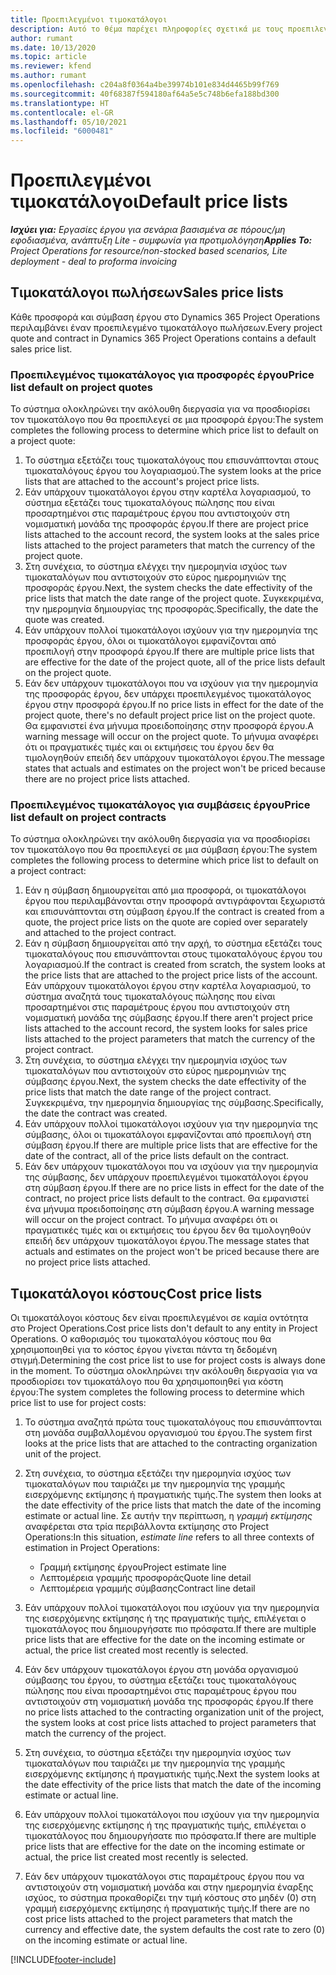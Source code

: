 ```yaml
---
title: Προεπιλεγμένοι τιμοκατάλογοι
description: Αυτό το θέμα παρέχει πληροφορίες σχετικά με τους προεπιλεγμένους τιμοκαταλόγους πώλησης και κόστους στο Project Operations.
author: rumant
ms.date: 10/13/2020
ms.topic: article
ms.reviewer: kfend
ms.author: rumant
ms.openlocfilehash: c204a8f0364a4be39974b101e834d4465b99f769
ms.sourcegitcommit: 40f68387f594180af64a5e5c748b6efa188bd300
ms.translationtype: HT
ms.contentlocale: el-GR
ms.lasthandoff: 05/10/2021
ms.locfileid: "6000481"
---
```

# <a name="default-price-lists"></a><span data-ttu-id="04446-103">Προεπιλεγμένοι τιμοκατάλογοι</span><span class="sxs-lookup"><span data-stu-id="04446-103">Default price lists</span></span>

<span data-ttu-id="04446-104">_**Ισχύει για:** Εργασίες έργου για σενάρια βασισμένα σε πόρους/μη εφοδιασμένα, ανάπτυξη Lite - συμφωνία για προτιμολόγηση_</span><span class="sxs-lookup"><span data-stu-id="04446-104">_**Applies To:** Project Operations for resource/non-stocked based scenarios, Lite deployment - deal to proforma invoicing_</span></span>

## <a name="sales-price-lists"></a><span data-ttu-id="04446-105">Τιμοκατάλογοι πωλήσεων</span><span class="sxs-lookup"><span data-stu-id="04446-105">Sales price lists</span></span>

<span data-ttu-id="04446-106">Κάθε προσφορά και σύμβαση έργου στο Dynamics 365 Project Operations περιλαμβάνει έναν προεπιλεγμένο τιμοκατάλογο πωλήσεων.</span><span class="sxs-lookup"><span data-stu-id="04446-106">Every project quote and contract in Dynamics 365 Project Operations contains a default sales price list.</span></span> 

### <a name="price-list-default-on-project-quotes"></a><span data-ttu-id="04446-107">Προεπιλεγμένος τιμοκατάλογος για προσφορές έργου</span><span class="sxs-lookup"><span data-stu-id="04446-107">Price list default on project quotes</span></span>
<span data-ttu-id="04446-108">Το σύστημα ολοκληρώνει την ακόλουθη διεργασία για να προσδιορίσει τον τιμοκατάλογο που θα προεπιλεγεί σε μια προσφορά έργου:</span><span class="sxs-lookup"><span data-stu-id="04446-108">The system completes the following process to determine which price list to default on a project quote:</span></span>

1. <span data-ttu-id="04446-109">Το σύστημα εξετάζει τους τιμοκαταλόγους που επισυνάπτονται στους τιμοκαταλόγους έργου του λογαριασμού.</span><span class="sxs-lookup"><span data-stu-id="04446-109">The system looks at the price lists that are attached to the account's project price lists.</span></span> 
2. <span data-ttu-id="04446-110">Εάν υπάρχουν τιμοκατάλογοι έργου στην καρτέλα λογαριασμού, το σύστημα εξετάζει τους τιμοκαταλόγους πώλησης που είναι προσαρτημένοι στις παραμέτρους έργου που αντιστοιχούν στη νομισματική μονάδα της προσφοράς έργου.</span><span class="sxs-lookup"><span data-stu-id="04446-110">If there are project price lists attached to the account record, the system looks at the sales price lists attached to the project parameters that match the currency of the project quote.</span></span>
3. <span data-ttu-id="04446-111">Στη συνέχεια, το σύστημα ελέγχει την ημερομηνία ισχύος των τιμοκαταλόγων που αντιστοιχούν στο εύρος ημερομηνιών της προσφοράς έργου.</span><span class="sxs-lookup"><span data-stu-id="04446-111">Next, the system checks the date effectivity of the price lists that match the date range of the project quote.</span></span> <span data-ttu-id="04446-112">Συγκεκριμένα, την ημερομηνία δημιουργίας της προσφοράς.</span><span class="sxs-lookup"><span data-stu-id="04446-112">Specifically, the date the quote was created.</span></span>
4. <span data-ttu-id="04446-113">Εάν υπάρχουν πολλοί τιμοκατάλογοι ισχύουν για την ημερομηνία της προσφοράς έργου, όλοι οι τιμοκατάλογοι εμφανίζονται από προεπιλογή στην προσφορά έργου.</span><span class="sxs-lookup"><span data-stu-id="04446-113">If there are multiple price lists that are effective for the date of the project quote, all of the price lists default on the project quote.</span></span>
5. <span data-ttu-id="04446-114">Εάν δεν υπάρχουν τιμοκατάλογοι που να ισχύουν για την ημερομηνία της προσφοράς έργου, δεν υπάρχει προεπιλεγμένος τιμοκατάλογος έργου στην προσφορά έργου.</span><span class="sxs-lookup"><span data-stu-id="04446-114">If no price lists in effect for the date of the project quote, there's no default project price list on the project quote.</span></span> <span data-ttu-id="04446-115">Θα εμφανιστεί ένα μήνυμα προειδοποίησης στην προσφορά έργου.</span><span class="sxs-lookup"><span data-stu-id="04446-115">A warning message will occur on the project quote.</span></span> <span data-ttu-id="04446-116">Το μήνυμα αναφέρει ότι οι πραγματικές τιμές και οι εκτιμήσεις του έργου δεν θα τιμολογηθούν επειδή δεν υπάρχουν τιμοκατάλογοι έργου.</span><span class="sxs-lookup"><span data-stu-id="04446-116">The message states that actuals and estimates on the project won't be priced because there are no project price lists attached.</span></span>

### <a name="price-list-default-on-project-contracts"></a><span data-ttu-id="04446-117">Προεπιλεγμένος τιμοκατάλογος για συμβάσεις έργου</span><span class="sxs-lookup"><span data-stu-id="04446-117">Price list default on project contracts</span></span> 
<span data-ttu-id="04446-118">Το σύστημα ολοκληρώνει την ακόλουθη διεργασία για να προσδιορίσει τον τιμοκατάλογο που θα προεπιλεγεί σε μια σύμβαση έργου:</span><span class="sxs-lookup"><span data-stu-id="04446-118">The system completes the following process to determine which price list to default on a project contract:</span></span>

1. <span data-ttu-id="04446-119">Εάν η σύμβαση δημιουργείται από μια προσφορά, οι τιμοκατάλογοι έργου που περιλαμβάνονται στην προσφορά αντιγράφονται ξεχωριστά και επισυνάπτονται στη σύμβαση έργου.</span><span class="sxs-lookup"><span data-stu-id="04446-119">If the contract is created from a quote, the project price lists on the quote are copied over separately and attached to the project contract.</span></span>
2. <span data-ttu-id="04446-120">Εάν η σύμβαση δημιουργείται από την αρχή, το σύστημα εξετάζει τους τιμοκαταλόγους που επισυνάπτονται στους τιμοκαταλόγους έργου του λογαριασμού.</span><span class="sxs-lookup"><span data-stu-id="04446-120">If the contract is created from scratch, the system looks at the price lists that are attached to the project price lists of the account.</span></span> <span data-ttu-id="04446-121">Εάν υπάρχουν τιμοκατάλογοι έργου στην καρτέλα λογαριασμού, το σύστημα αναζητά τους τιμοκαταλόγους πώλησης που είναι προσαρτημένοι στις παραμέτρους έργου που αντιστοιχούν στη νομισματική μονάδα της σύμβασης έργου.</span><span class="sxs-lookup"><span data-stu-id="04446-121">If there aren't project price lists attached to the account record, the system looks for sales price lists attached to the project parameters that match the currency of the project contract.</span></span>
4. <span data-ttu-id="04446-122">Στη συνέχεια, το σύστημα ελέγχει την ημερομηνία ισχύος των τιμοκαταλόγων που αντιστοιχούν στο εύρος ημερομηνιών της σύμβασης έργου.</span><span class="sxs-lookup"><span data-stu-id="04446-122">Next, the system checks the date effectivity of the price lists that match the date range of the project contract.</span></span> <span data-ttu-id="04446-123">Συγκεκριμένα, την ημερομηνία δημιουργίας της σύμβασης.</span><span class="sxs-lookup"><span data-stu-id="04446-123">Specifically, the date the contract was created.</span></span>
5. <span data-ttu-id="04446-124">Εάν υπάρχουν πολλοί τιμοκατάλογοι ισχύουν για την ημερομηνία της σύμβασης, όλοι οι τιμοκατάλογοι εμφανίζονται από προεπιλογή στη σύμβαση έργου.</span><span class="sxs-lookup"><span data-stu-id="04446-124">If there are multiple price lists that are effective for the date of the contract, all of the price lists default on the contract.</span></span>
6. <span data-ttu-id="04446-125">Εάν δεν υπάρχουν τιμοκατάλογοι που να ισχύουν για την ημερομηνία της σύμβασης, δεν υπάρχουν προεπιλεγμένοι τιμοκατάλογοι έργου στη σύμβαση έργου.</span><span class="sxs-lookup"><span data-stu-id="04446-125">If there are no price lists in effect for the date of the contract, no project price lists default to the contract.</span></span> <span data-ttu-id="04446-126">Θα εμφανιστεί ένα μήνυμα προειδοποίησης στη σύμβαση έργου.</span><span class="sxs-lookup"><span data-stu-id="04446-126">A warning message will occur on the project contract.</span></span> <span data-ttu-id="04446-127">Το μήνυμα αναφέρει ότι οι πραγματικές τιμές και οι εκτιμήσεις του έργου δεν θα τιμολογηθούν επειδή δεν υπάρχουν τιμοκατάλογοι έργου.</span><span class="sxs-lookup"><span data-stu-id="04446-127">The message states that actuals and estimates on the project won't be priced because there are no project price lists attached.</span></span>

## <a name="cost-price-lists"></a><span data-ttu-id="04446-128">Τιμοκατάλογοι κόστους</span><span class="sxs-lookup"><span data-stu-id="04446-128">Cost price lists</span></span>

<span data-ttu-id="04446-129">Οι τιμοκατάλογοι κόστους δεν είναι προεπιλεγμένοι σε καμία οντότητα στο Project Operations.</span><span class="sxs-lookup"><span data-stu-id="04446-129">Cost price lists don't default to any entity in Project Operations.</span></span> <span data-ttu-id="04446-130">Ο καθορισμός του τιμοκαταλόγου κόστους που θα χρησιμοποιηθεί για το κόστος έργου γίνεται πάντα τη δεδομένη στιγμή.</span><span class="sxs-lookup"><span data-stu-id="04446-130">Determining the cost price list to use for project costs is always done in the moment.</span></span> <span data-ttu-id="04446-131">Το σύστημα ολοκληρώνει την ακόλουθη διεργασία για να προσδιορίσει τον τιμοκατάλογο που θα χρησιμοποιηθεί για κόστη έργου:</span><span class="sxs-lookup"><span data-stu-id="04446-131">The system completes the following process to determine which price list to use for project costs:</span></span>

1. <span data-ttu-id="04446-132">Το σύστημα αναζητά πρώτα τους τιμοκαταλόγους που επισυνάπτονται στη μονάδα συμβαλλομένου οργανισμού του έργου.</span><span class="sxs-lookup"><span data-stu-id="04446-132">The system first looks at the price lists that are attached to the contracting organization unit of the project.</span></span>
2. <span data-ttu-id="04446-133">Στη συνέχεια, το σύστημα εξετάζει την ημερομηνία ισχύος των τιμοκαταλόγων που ταιριάζει με την ημερομηνία της γραμμής εισερχόμενης εκτίμησης ή πραγματικής τιμής.</span><span class="sxs-lookup"><span data-stu-id="04446-133">The system then looks at the date effectivity of the price lists that match the date of the incoming estimate or actual line.</span></span> <span data-ttu-id="04446-134">Σε αυτήν την περίπτωση, η *γραμμή εκτίμησης* αναφέρεται στα τρία περιβάλλοντα εκτίμησης στο Project Operations:</span><span class="sxs-lookup"><span data-stu-id="04446-134">In this situation, *estimate line* refers to all three contexts of estimation in Project Operations:</span></span>

    - <span data-ttu-id="04446-135">Γραμμή εκτίμησης έργου</span><span class="sxs-lookup"><span data-stu-id="04446-135">Project estimate line</span></span>
    - <span data-ttu-id="04446-136">Λεπτομέρεια γραμμής προσφοράς</span><span class="sxs-lookup"><span data-stu-id="04446-136">Quote line detail</span></span>
    - <span data-ttu-id="04446-137">Λεπτομέρεια γραμμής σύμβασης</span><span class="sxs-lookup"><span data-stu-id="04446-137">Contract line detail</span></span>
  
3. <span data-ttu-id="04446-138">Εάν υπάρχουν πολλοί τιμοκατάλογοι που ισχύουν για την ημερομηνία της εισερχόμενης εκτίμησης ή της πραγματικής τιμής, επιλέγεται ο τιμοκατάλογος που δημιουργήσατε πιο πρόσφατα.</span><span class="sxs-lookup"><span data-stu-id="04446-138">If there are multiple price lists that are effective for the date on the incoming estimate or actual, the price list created most recently is selected.</span></span>
4. <span data-ttu-id="04446-139">Εάν δεν υπάρχουν τιμοκατάλογοι έργου στη μονάδα οργανισμού σύμβασης του έργου, το σύστημα εξετάζει τους τιμοκαταλόγους πώλησης που είναι προσαρτημένοι στις παραμέτρους έργου που αντιστοιχούν στη νομισματική μονάδα της προσφοράς έργου.</span><span class="sxs-lookup"><span data-stu-id="04446-139">If there no price lists attached to the contracting organization unit of the project, the system looks at cost price lists attached to project parameters that match the currency of the project.</span></span>
5. <span data-ttu-id="04446-140">Στη συνέχεια, το σύστημα εξετάζει την ημερομηνία ισχύος των τιμοκαταλόγων που ταιριάζει με την ημερομηνία της γραμμής εισερχόμενης εκτίμησης ή πραγματικής τιμής.</span><span class="sxs-lookup"><span data-stu-id="04446-140">Next the system looks at the date effectivity of the price lists that match the date of the incoming estimate or actual line.</span></span> 
6. <span data-ttu-id="04446-141">Εάν υπάρχουν πολλοί τιμοκατάλογοι που ισχύουν για την ημερομηνία της εισερχόμενης εκτίμησης ή της πραγματικής τιμής, επιλέγεται ο τιμοκατάλογος που δημιουργήσατε πιο πρόσφατα.</span><span class="sxs-lookup"><span data-stu-id="04446-141">If there are multiple price lists that are effective for the date on the incoming estimate or actual, the price list created most recently is selected.</span></span>
7. <span data-ttu-id="04446-142">Εάν δεν υπάρχουν τιμοκατάλογοι στις παραμέτρους έργου που να αντιστοιχούν στη νομισματική μονάδα και στην ημερομηνία έναρξης ισχύος, το σύστημα προκαθορίζει την τιμή κόστους στο μηδέν (0) στη γραμμή εισερχόμενης εκτίμησης ή πραγματικής τιμής.</span><span class="sxs-lookup"><span data-stu-id="04446-142">If there are no cost price lists attached to the project parameters that match the currency and effective date, the system defaults the cost rate to zero (0) on the incoming estimate or actual line.</span></span>


[!INCLUDE[footer-include](../includes/footer-banner.md)]